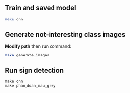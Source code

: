 ## Train and saved model

```bash
make cnn
```

## Generate not-interesting class images
**Modify path** then run command:
```bash
make generate_images
```

## Run sign detection
```
make cnn
make phan_doan_mau_grey
```